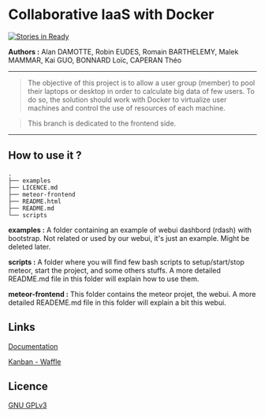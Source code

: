 Collaborative IaaS with Docker
==============================

[![Stories in Ready](https://badge.waffle.io/EudesRobin/iaas-collaboratif.png?label=ready&title=Ready)](https://waffle.io/EudesRobin/iaas-collaboratif)

**Authors :** 
Alan DAMOTTE, Robin EUDES, Romain BARTHELEMY, Malek MAMMAR, Kai GUO, BONNARD Loïc, CAPERAN Théo


----------
> The objective of this project is to allow a user group (member) to pool their laptops or desktop in order to calculate big data of few users. To do so, the solution should work with Docker to virtualize user machines and control the use of resources of each machine.

> This branch is dedicated to the frontend side.
----------

How to use it ?
---------------
    .
    ├── examples
    ├── LICENCE.md
    ├── meteor-frontend
    ├── README.html
    ├── README.md
    └── scripts

**examples :**
A folder containing an example of webui dashbord (rdash) with bootstrap. Not related or used by our webui, it's just an example.
Might be deleted later.

**scripts :**
A folder where you will find few bash scripts to setup/start/stop meteor, start the project, and some others stuffs. A more detailed README.md file in this folder will explain how to use them.

**meteor-frontend :**
This folder contains the meteor projet, the webui. A more detailed READEME.md file in this folder will explain a bit this webui.


Links
-------
[Documentation](http://air.imag.fr/index.php/Projets-2015-2016-IaaS_Docker)

[Kanban - Waffle](https://waffle.io/EudesRobin/iaas-collaboratif)

Licence
-------
[GNU GPLv3](https://www.gnu.org/licenses/gpl-3.0.fr.html)
